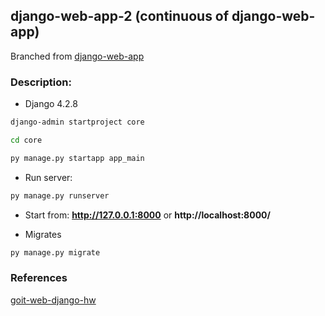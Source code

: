 ## django-web-app-2 (continuous of django-web-app)
Branched from [django-web-app](https://github.com/diixo/django-web-app)

### Description:
- Django 4.2.8

```bash
django-admin startproject core
```

```bash
cd core
```

```bash
py manage.py startapp app_main
```

- Run server:
```bash
py manage.py runserver
```

- Start from: **http://127.0.0.1:8000** or **http://localhost:8000/**

- Migrates
```bash
py manage.py migrate
```

### References
[goit-web-django-hw](https://github.com/diixo/goit-web-django-hw)
